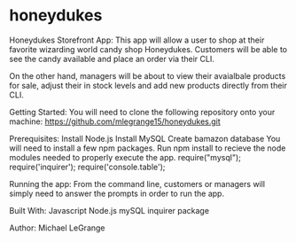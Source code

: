# honeydukes

Honeydukes Storefront App:
This app will allow a user to shop at their favorite wizarding world candy shop Honeydukes. Customers will be able to see the candy available and place an order via their CLI.

On the other hand, managers will be about to view their avaialbale products for sale, adjust their in stock levels and add new products directly from their CLI.

Getting Started:
You will need to clone the following repository onto your machine: https://github.com/mlegrange15/honeydukes.git

Prerequisites:
Install Node.js
Install MySQL
Create bamazon database
You will need to install a few npm packages. Run npm install to recieve the node modules needed to properly execute the app.
require("mysql");
require('inquirer');
require('console.table');

Running the app:
From the command line, customers or managers will simply need to answer the prompts in order to run the app.

Built With:
Javascript
Node.js
mySQL
inquirer package

Author:
Michael LeGrange